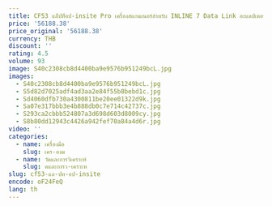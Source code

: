 ```yaml
---
title: CF53 แล็ปท็อป-insite Pro เครื่องสแกนเนอร์สําหรับ INLINE 7 Data Link อะแดปเตอร์ดีเซลรถบรรทุก Inline7 Heavy Duty รถบรรทุกเครื่องมือวินิจฉัย
price: '56188.38'
price_original: '56188.38'
currency: THB
discount: ''
rating: 4.5
volume: 93
image: S40c2308cb8d4400ba9e9576b951249bcL.jpg
images:
  - S40c2308cb8d4400ba9e9576b951249bcL.jpg
  - S5d82d7025adf4ad3aa2e84f55b8bebd1c.jpg
  - Sd4060dfb730a4300811be20ee01322d9k.jpg
  - Sa07e317bbb3e4b888db0c7e714c42737c.jpg
  - S293ca2cbbb524807a3d698d603d8009cy.jpg
  - S8b80dd12943c4426a942fef70a84a4d6r.jpg
video: ''
categories:
  - name: เครื่องมือ
    slug: เคร-องม
  - name: วัดและการวิเคราะห์
    slug: ดและการว-เคราะห
slug: cf53-แล-ปท-อป-insite
encode: oF24FeQ
lang: th
---
```

  
